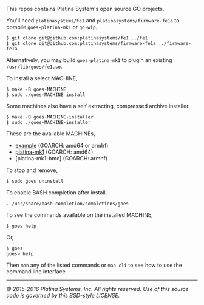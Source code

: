 This repos contains Platina System's open source GO projects.

You'll need `platinasystems/fe1` and `platinasystems/firmware-fe1a` to compile
`goes-platina-mk1` or `go-wip`.

```console
$ git clone git@github.com:platinasystems/fe1 ../fe1
$ git clone git@github.com:platinasystems/firmware-fe1a ../firmware-fe1a
```

Alternatively, you may build `goes-platina-mk1` to plugin an existing
`/usr/lib/goes/fe1.so`.

To install a select MACHINE,

```console
$ make -B goes-MACHINE
$ sudo ./goes-MACHINE install
```

Some machines also have a self extracting, compressed archive installer.

```console
$ make -B goes-MACHINE-installer
$ sudo ./goes-MACHINE-installer
```

These are the available MACHINEs,

- [example] \(GOARCH: amd64 or armhf)
- [platina-mk1] \(GOARCH: amd64)
- [platina-mk1-bmc] \(GOARCH: armhf)

To stop and remove,

```console
$ sudo goes uninstall
```

To enable BASH completion after install,

```console
. /usr/share/bash-completion/completions/goes
```

To see the commands available on the installed MACHINE,

```console
$ goes help
```

Or,

```console
$ goes
goes> help
```

Then `man` any of the listed commands or `man cli` to see how to use the
command line interface.

---

*&copy; 2015-2016 Platina Systems, Inc. All rights reserved.
Use of this source code is governed by this BSD-style [LICENSE].*

[LICENSE]: LICENSE
[example]: goes/goes-example/README.md
[platina-mk1]: goes/goes-platina-mk1/README.md
